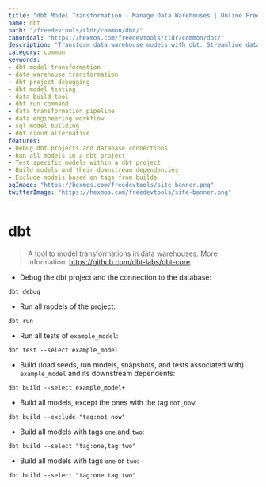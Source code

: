 ```yaml
---
title: "dbt Model Transformation - Manage Data Warehouses | Online Free DevTools by Hexmos"
name: dbt
path: "/freedevtools/tldr/common/dbt/"
canonical: "https://hexmos.com/freedevtools/tldr/common/dbt/"
description: "Transform data warehouse models with dbt. Streamline data transformations and automate workflows for efficient data analysis. Free online tool, no registration required."
category: common
keywords:
- dbt model transformation
- data warehouse transformation
- dbt project debugging
- dbt model testing
- data build tool
- dbt run command
- data transformation pipeline
- data engineering workflow
- sql model building
- dbt cloud alternative
features:
- Debug dbt projects and database connections
- Run all models in a dbt project
- Test specific models within a dbt project
- Build models and their downstream dependencies
- Exclude models based on tags from builds
ogImage: "https://hexmos.com/freedevtools/site-banner.png"
twitterImage: "https://hexmos.com/freedevtools/site-banner.png"
---
```


# dbt

> A tool to model transformations in data warehouses.
> More information: <https://github.com/dbt-labs/dbt-core>.

- Debug the dbt project and the connection to the database:

`dbt debug`

- Run all models of the project:

`dbt run`

- Run all tests of `example_model`:

`dbt test --select example_model`

- Build (load seeds, run models, snapshots, and tests associated with) `example_model` and its downstream dependents:

`dbt build --select example_model+`

- Build all models, except the ones with the tag `not_now`:

`dbt build --exclude "tag:not_now"`

- Build all models with tags `one` and `two`:

`dbt build --select "tag:one,tag:two"`

- Build all models with tags `one` or `two`:

`dbt build --select "tag:one tag:two"`
